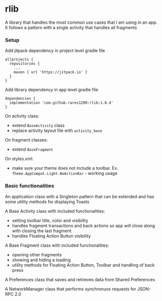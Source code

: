 # rlib
A library that handles the most common use cases that I am using in an app.
It follows a pattern with a single activity that handles all fragments

### Setup

Add jitpack dependency in project level gradle file
```
allprojects {
  repositories {
    ...
    maven { url 'https://jitpack.io' }
  }
}
```
Add library dependency in app level gradle file
```
dependencies {
  implementation 'com.github.rares1200:rlib:1.0.4'
}
```

On activity class:
- extend `BaseActivity` class
- replace activity layout file with `activity_base`

On fragment classes:
- extend `BaseFragment`

On styles.xml:
- make sure your theme does not include a toolbar. Ex. `Theme.AppCompat.Light.NoActionBar` - working usage

### Basic functionalities

An application class with a Singleton pattern that can be extended and has some utility methods for displaying Toasts

A Base Activity class with included functionalities:
- setting toolbar title, color and visibility
- handles fragment transactions and back actions so app will close along with closing the last fragment
- handles Floating Action Button visibility

A Base Fragment class with included functionalities:
- opening other fragments
- showing and hiding a loading
- utility methods for Floating Action Button, Toolbar and handling of back press

A Preferences class that saves and retrieves data from Shared Preferences

A NetworkManager class that performs synchronuos requests for JSON-RPC 2.0 

